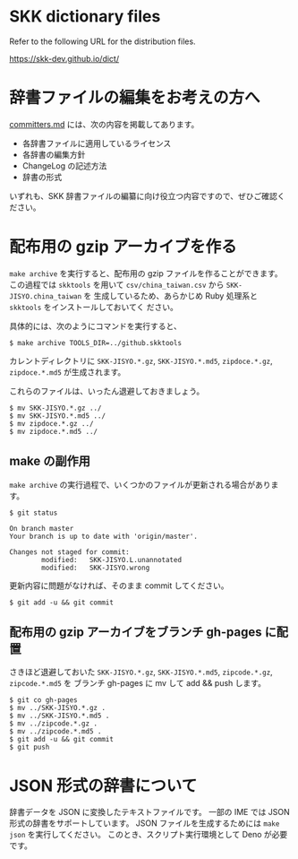# SKK dictionary files

Refer to the following URL for the distribution files.

https://skk-dev.github.io/dict/


# 辞書ファイルの編集をお考えの方へ

[committers.md](committers.md) には、次の内容を掲載してあります。

- 各辞書ファイルに適用しているライセンス
- 各辞書の編集方針
- ChangeLog の記述方法
- 辞書の形式

いずれも、SKK 辞書ファイルの編纂に向け役立つ内容ですので、ぜひご確認ください。


# 配布用の gzip アーカイブを作る

`make archive` を実行すると、配布用の gzip ファイルを作ることができます。
この過程では `skktools` を用いて `csv/china_taiwan.csv` から `SKK-JISYO.china_taiwan` を
生成しているため、あらかじめ Ruby 処理系と `skktools` をインストールしておいてく
ださい。

具体的には、次のようにコマンドを実行すると、

```
$ make archive TOOLS_DIR=../github.skktools
```

カレントディレクトリに `SKK-JISYO.*.gz`, `SKK-JISYO.*.md5`, `zipdoce.*.gz`,
`zipdoce.*.md5` が生成されます。

これらのファイルは、いったん退避しておきましょう。

```
$ mv SKK-JISYO.*.gz ../
$ mv SKK-JISYO.*.md5 ../
$ mv zipdoce.*.gz ../
$ mv zipdoce.*.md5 ../
```


## make の副作用

`make archive` の実行過程で、いくつかのファイルが更新される場合があります。

```
$ git status

On branch master
Your branch is up to date with 'origin/master'.

Changes not staged for commit:
        modified:   SKK-JISYO.L.unannotated
        modified:   SKK-JISYO.wrong
```

更新内容に問題がなければ、そのまま commit してください。

```
$ git add -u && git commit
```


## 配布用の gzip アーカイブをブランチ gh-pages に配置

さきほど退避しておいた `SKK-JISYO.*.gz`, `SKK-JISYO.*.md5`, `zipcode.*.gz`, `zipcode.*.md5` を
ブランチ gh-pages に mv して add && push します。

```
$ git co gh-pages
$ mv ../SKK-JISYO.*.gz .
$ mv ../SKK-JISYO.*.md5 .
$ mv ../zipcode.*.gz .
$ mv ../zipcode.*.md5 .
$ git add -u && git commit
$ git push
```


# JSON 形式の辞書について

辞書データを JSON に変換したテキストファイルです。
一部の IME では JSON 形式の辞書をサポートしています。
JSON ファイルを生成するためには `make json` を実行してください。
このとき、スクリプト実行環境として Deno が必要です。
